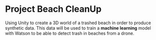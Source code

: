# Project Beach CleanUp

Using Unity to create a 3D world of a trashed beach in order to produce synthetic data. This data will be used to train a **machine learning** model with Watson to be able to detect trash in beaches from a drone.
